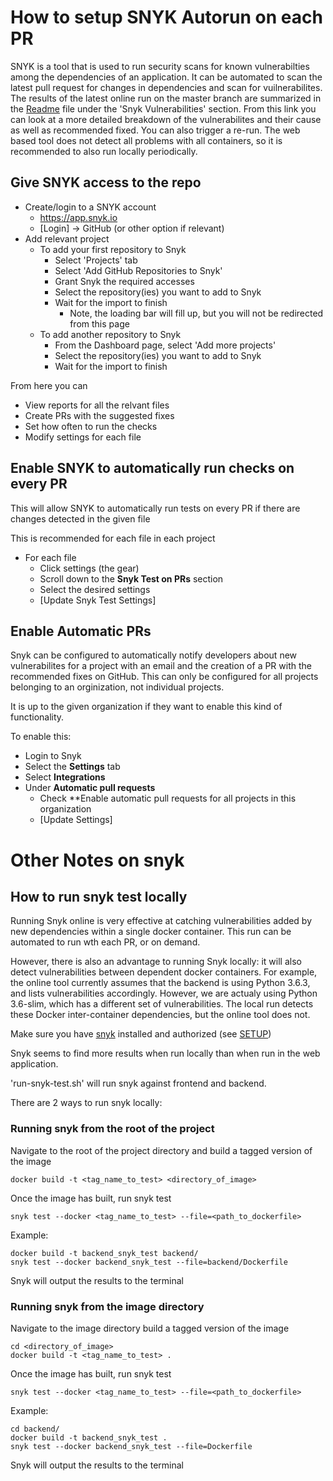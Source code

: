 # How to setup SNYK Autorun on each PR

SNYK is a tool that is used to run security scans for known vulnerabilties among the dependencies of an application. It can be automated to scan the latest pull request for changes in dependencies and scan for vuilnerabilites. The results of the latest online run on the master branch are summarized in the [Readme](./Readme.md) file under the 'Snyk Vulnerabilities' section. From this link you can look at a more detailed breakdown of the vulnerabilites and their cause as well as recommended fixed. You can also trigger a re-run. The web based tool does not detect all problems with all containers, so it is recommended to also run locally periodically.

## Give SNYK access to the repo
 * Create/login to a SNYK account
   * https://app.snyk.io
   * [Login] -> GitHub (or other option if relevant)
 * Add relevant project
    * To add your first repository to Snyk
      * Select 'Projects' tab
      * Select 'Add GitHub Repositories to Snyk'
      * Grant Snyk the required accesses
      * Select the repository(ies) you want to add to Snyk
      * Wait for the import to finish
        * Note, the loading bar will fill up, but you will not be redirected from this page
    * To add another repository to Snyk
      * From the Dashboard page, select 'Add more projects'
      * Select the repository(ies) you want to add to Snyk
      * Wait for the import to finish

From here you can
 * View reports for all the relvant files
 * Create PRs with the suggested fixes
 * Set how often to run the checks
 * Modify settings for each file

## Enable SNYK to automatically run checks on every PR

This will allow SNYK to automatically run tests on every PR if there are changes detected in the given file

This is recommended for each file in each project

 * For each file
   * Click settings (the gear)
   * Scroll down to the **Snyk Test on PRs** section
   * Select the desired settings
   * [Update Snyk Test Settings]

## Enable Automatic PRs

Snyk can be configured to automatically notify developers about new vulnerabilites for a project with an email and the creation of a PR with the recommended fixes on GitHub. This can only be configured for all projects belonging to an orginization, not individual projects.

It is up to the given organization if they want to enable this kind of functionality.

To enable this:
 * Login to Snyk
 * Select the **Settings** tab
 * Select **Integrations**
 * Under **Automatic pull requests**
   * Check **Enable automatic pull requests for all projects in this organization
   * [Update Settings]


# Other Notes on snyk

## How to run snyk test locally

Running Snyk online is very effective at catching vulnerabilities added by new dependencies within a single docker container. This run can be automated to run wth each PR, or on demand.

However, there is also an advantage to running Snyk locally: it will also detect vulnerabilities between dependent docker containers. For example, the online tool currently assumes that the backend is using Python 3.6.3, and lists vulnerabilities accordingly. However, we are actualy using Python 3.6-slim, which has a different set of vulnerabilities. The local run detects these Docker inter-container dependencies, but the online tool does not.

Make sure you have [snyk](https://app.snyk.io) installed and authorized (see [SETUP](../SETUP.md))

Snyk seems to find more results when run locally than when run in the web application.

'run-snyk-test.sh' will run snyk against frontend and backend.

There are 2 ways to run snyk locally:

### Running snyk from the root of the project

Navigate to the root of the project directory and build a tagged version of the image

```shell
docker build -t <tag_name_to_test> <directory_of_image>
```

Once the image has built, run snyk test

```shell
snyk test --docker <tag_name_to_test> --file=<path_to_dockerfile>
```

Example:
```shell
docker build -t backend_snyk_test backend/
snyk test --docker backend_snyk_test --file=backend/Dockerfile
```

Snyk will output the results to the terminal

### Running snyk from the image directory

Navigate to the image directory build a tagged version of the image

```shell
cd <directory_of_image>
docker build -t <tag_name_to_test> .
```

Once the image has built, run snyk test

```shell
snyk test --docker <tag_name_to_test> --file=<path_to_dockerfile>
```

Example:
```shell
cd backend/
docker build -t backend_snyk_test .
snyk test --docker backend_snyk_test --file=Dockerfile
```

Snyk will output the results to the terminal